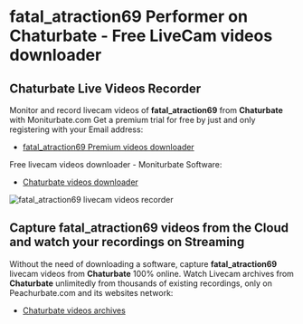 # fatal_atraction69 Performer on Chaturbate - Free LiveCam videos downloader

## Chaturbate Live Videos Recorder

Monitor and record livecam videos of **fatal_atraction69** from **Chaturbate** with Moniturbate.com
Get a premium trial for free by just and only registering with your Email address:
* [fatal_atraction69 Premium videos downloader](https://moniturbate.com/request-demo-licence-key.html)

Free livecam videos downloader - Moniturbate Software:
* [Chaturbate videos downloader](https://moniturbate.com/moniturbate-download-software.html)

![fatal_atraction69 livecam videos recorder](https://peachurnet.com/templates/moniturbate-software.png)


## Capture fatal_atraction69 videos from the Cloud and watch your recordings on Streaming

Without the need of downloading a software, capture **fatal_atraction69** livecam videos from **Chaturbate** 100% online.
Watch Livecam archives from **Chaturbate** unlimitedly from thousands of existing recordings, only on Peachurbate.com and its websites network:
* [Chaturbate videos archives](https://peachurnet.com/)